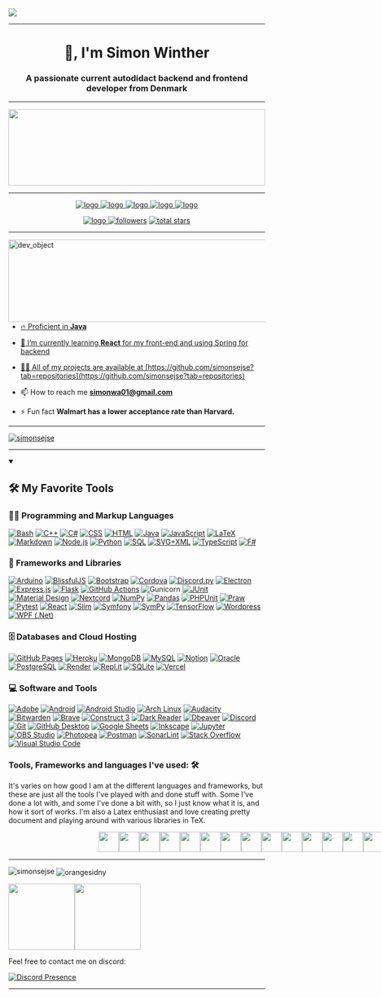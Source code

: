 <img style="object-fit:contain;" src="https://github.com/simonsejse/simonsejse/blob/main/Hnet-image.gif"/>

<hr>

<h1 align="center">👋, I'm Simon Winther</h1>
<h3 align="center">A passionate current autodidact backend and frontend developer from Denmark</h3>

<hr>

<img src="https://raw.githubusercontent.com/rodrigograca31/rodrigograca31/master/matrix.svg" width="100%" height="150px"/> 

<hr>

<!-- My links -->
<p align="center">
  <a href="https://www.linkedin.com/in/simon-winther-36b643220/"><img alt="logo" src="https://img.shields.io/badge/-LinkedIn-0077B5?logo=linkedin&logoColor=white&style=for-the-badge"/>
  <a href="https://github.com/simonsejse"><img alt="logo" src="https://img.shields.io/badge/-GitHub-black?logo=github&logoColor=white&style=for-the-badge"/>
  <a href="https://www.instagram.com/simonwinther01/"><img alt="logo" src="https://img.shields.io/badge/-Instagram-c13584?logo=instagram&logoColor=white&style=for-the-badge"/>
  <a href="https://www.youtube.com/channel/UCDvaM_HB1BQk_52ERjPoe6A"><img alt="logo" src="https://img.shields.io/badge/-YouTube-red?logo=youtube&logoColor=white&style=for-the-badge"/>
  <a href="discord.com"><img alt="logo" src="https://img.shields.io/badge/-Discord-3e74e8?logo=discord&logoColor=white&style=for-the-badge"/>
</p>
<p align="center">
  <a href="discord.com"><img alt="logo" src="https://komarev.com/ghpvc/?username=simonsejse&style=for-the-badge"/>
  <img alt="followers" title="Følg mig på Github" src="https://custom-icon-badges.demolab.com/github/followers/simonsejse?color=236ad3&labelColor=1155ba&style=for-the-badge&logo=person-add&label=Follow&logoColor=white"/></a>
  <a href="https://github.com/simonsejse?tab=repositories&sort=stargazers"><img alt="total stars" title="Total stars on GitHub" src="https://custom-icon-badges.demolab.com/github/stars/simonsejse?color=55960c&style=for-the-badge&labelColor=488207&logo=star"/>
</p>

 <hr>
<!-- Coding joke image and our details -->

<img style="object-fit: cover;" src="https://github.com/simonsejse/simonsejse/blob/main/Sk%C3%A6rmbillede%202021-10-18%20kl.%2002.51.56.png" alt="dev_object" align="right" width="583.2" height="162" />
 
- 🔥 Proficient in **Java**

- 🌱 I’m currently learning **React** for my front-end and using Spring for backend

- 👨‍💻 All of my projects are available at [https://github.com/simonsejse?tab=repositories](https://github.com/simonsejse?tab=repositories)

- 📫 How to reach me **simonwa01@gmail.com**

- ⚡ Fun fact **Walmart has a lower acceptance rate than Harvard.**

<hr>
<!-- Git trophies -->
  
<p align="left"> <a href="https://github.com/ryo-ma/github-profile-trophy"><img src="https://github-profile-trophy.vercel.app/?username=simonsejse" alt="simonsejse" /></a> </p>

<hr>
<!-- Coding languages and stuff I work on -->

<details open> 
  <summary><h2>🛠️ My Favorite Tools</h2></summary>
  <!-- Some badges are from https://github.com/Ileriayo/markdown-badges -->

  <h3>👨‍💻 Programming and Markup Languages</h3>

  <p>
      <a href="https://github.com/search?q=user%3ADenverCoder1+language%3Abash"><img alt="Bash" src="https://img.shields.io/badge/Bash-121011.svg?logo=gnu-bash&logoColor=white"></a>
      <a href="https://github.com/search?q=user%3ADenverCoder1+language%3Acpp"><img alt="C++" src="https://custom-icon-badges.demolab.com/badge/C++-9C033A.svg?logo=cpp2&logoColor=white"></a>
      <a href="https://github.com/search?q=user%3ADenverCoder1+language%3Acsharp"><img alt="C#" src="https://custom-icon-badges.demolab.com/badge/C%23-68217A.svg?logo=cs2&logoColor=white"></a>
      <a href="https://github.com/search?q=user%3ADenverCoder1+language%3Acss"><img alt="CSS" src="https://img.shields.io/badge/CSS-1572B6.svg?logo=css3&logoColor=white"></a>
      <a href="https://github.com/search?q=user%3ADenverCoder1+language%3Ahtml"><img alt="HTML" src="https://img.shields.io/badge/HTML-E34F26.svg?logo=html5&logoColor=white"></a>
      <a href="https://github.com/search?q=user%3ADenverCoder1+language%3Ajava"><img alt="Java" src="https://custom-icon-badges.demolab.com/badge/Java-007396.svg?logo=java&logoColor=white"></a>
      <a href="https://github.com/search?q=user%3ADenverCoder1+language%3Ajavascript"><img alt="JavaScript" src="https://img.shields.io/badge/JavaScript-F7DF1E.svg?logo=javascript&logoColor=black"></a>
      <a href="https://github.com/search?q=user%3ADenverCoder1+language%3Atex"><img alt="LaTeX" src="https://img.shields.io/badge/LaTeX-008080.svg?logo=LaTeX&logoColor=white"></a>
      <a href="https://github.com/search?q=user%3ADenverCoder1+language%3Amarkdown"><img alt="Markdown" src="https://img.shields.io/badge/Markdown-000000.svg?logo=markdown&logoColor=white"></a>
      <a href="https://github.com/search?q=user%3ADenverCoder1+language%3Ajavascript"><img alt="Node.js" src="https://img.shields.io/badge/Node.js-43853D.svg?logo=node.js&logoColor=white"></a>
      <a href="https://github.com/search?q=user%3ADenverCoder1+language%3Apython"><img alt="Python" src="https://img.shields.io/badge/Python-14354C.svg?logo=python&logoColor=white"></a>
      <a href="https://github.com/search?q=user%3ADenverCoder1+language%3Asql"><img alt="SQL" src="https://custom-icon-badges.demolab.com/badge/SQL-025E8C.svg?logo=database&logoColor=white"></a>
      <a href="https://github.com/search?q=user%3ADenverCoder1+language%3Asvg"><img alt="SVG+XML" src="https://img.shields.io/badge/SVG%2BXML-e0982c.svg?logo=svg&logoColor=white"></a>
      <a href="https://github.com/search?q=user%3ADenverCoder1+language%3AtypeScript"><img alt="TypeScript" src="https://img.shields.io/badge/TypeScript-007ACC.svg?logo=typescript&logoColor=white"></a>
      <a href="https://github.com/search?q=user%3ADenverCoder1+language%3Afsharp"><img alt="F#" src="https://img.shields.io/badge/Fsharp-007ACC.svg?logo=typescript&logoColor=white"></a>
  </p>

  <h3>🧰 Frameworks and Libraries</h3>

  <p>
      <a href="#"><img alt="Arduino" src="https://img.shields.io/badge/-Arduino-00979D?logo=Arduino&logoColor=white"></a>
      <a href="#"><img alt="BlissfulJS" src="https://custom-icon-badges.demolab.com/badge/Bliss.js-3dacc2.svg?logo=bliss&logoColor=white"></a>
      <a href="#"><img alt="Bootstrap" src="https://img.shields.io/badge/Bootstrap-7952B3.svg?logo=bootstrap&logoColor=white"></a>
      <a href="#"><img alt="Cordova" src="https://img.shields.io/badge/-Cordova-E8E8E8?logo=apache-cordova&logoColor=black"></a>
      <a href="#"><img alt="Discord.py" src="https://custom-icon-badges.demolab.com/badge/Discord.py-0d1620.svg?logo=dpy"></a>
      <a href="#"><img alt="Electron" src="https://img.shields.io/badge/Electron-20232e.svg?logo=electron&logoColor=white"></a>
      <a href="#"><img alt="Express.js" src="https://img.shields.io/badge/Express.js-404d59.svg?logo=express&logoColor=white"></a>
      <a href="#"><img alt="Flask" src="https://img.shields.io/badge/Flask-000000.svg?logo=flask&logoColor=white"></a>
      <a href="#"><img alt="GitHub Actions" src="https://img.shields.io/badge/GitHub%20Actions-2671E5.svg?logo=github%20actions&logoColor=white"></a>
      <a href"#"><img alt="Gunicorn" src="https://img.shields.io/badge/-Gunicorn-499848.svg?logo=gunicorn&logoColor=white"></a>
      <a href="#"><img alt="JUnit" src="https://custom-icon-badges.demolab.com/badge/JUnit-25A162.svg?logo=check-circle&logoColor=white"></a>
      <a href="#"><img alt="Material Design" src="https://img.shields.io/badge/Material%20Design-0081CB.svg?logo=material-design&logoColor=white"></a>
      <a href="#"><img alt="Nextcord" src="https://custom-icon-badges.demolab.com/badge/Nextcord-0d1620.svg?logo=nextcord"></a>
      <a href="#"><img alt="NumPy" src="https://img.shields.io/badge/Numpy-013243.svg?logo=numpy&logoColor=white"></a>
      <a href="#"><img alt="Pandas" src="https://img.shields.io/badge/Pandas-150458.svg?logo=pandas&logoColor=white"></a>
      <a href="#"><img alt="PHPUnit" src="https://custom-icon-badges.demolab.com/badge/PHPUnit-366488.svg?logo=test-tube&logoColor=white"></a>
      <a href="#"><img alt="Praw" src="https://custom-icon-badges.demolab.com/badge/Praw-ff3c0c.svg?logo=praw"></a>
      <a href="#"><img alt="Pytest" src="https://img.shields.io/badge/Pytest-0A9EDC.svg?logo=pytest&logoColor=white"></a>
      <a href="#"><img alt="React" src="https://img.shields.io/badge/React-20232a.svg?logo=react&logoColor=%2361DAFB"></a>
      <a href="#"><img alt="Slim" src="https://custom-icon-badges.demolab.com/badge/Slim-74a045.svg?logo=slim-php"></a>
      <a href="#"><img alt="Symfony" src="https://img.shields.io/badge/Symfony-111111.svg?logo=symfony&logoColor=white"></a>
      <a href="#"><img alt="SymPy" src="https://img.shields.io/badge/Sympy-3B5526.svg?logo=sympy&logoColor=white"></a>
      <a href="#"><img alt="TensorFlow" src="https://img.shields.io/badge/TensorFlow-FF6F00.svg?logo=TensorFlow&logoColor=white"></a>
      <a href="#"><img alt="Wordpress" src="https://img.shields.io/badge/Wordpress-21759B?logo=wordpress&logoColor=white"></a>
      <a href="#"><img alt="WPF (.Net)" src="https://img.shields.io/badge/WPF-5C2D91?logo=.net&logoColor=white"></a>
  </p>

  <h3>🗄️ Databases and Cloud Hosting</h3>

  <p>
      <a href="#"><img alt="GitHub Pages" src="https://img.shields.io/badge/GitHub%20Pages-327FC7.svg?logo=github&logoColor=white"></a>
      <a href="#"><img alt="Heroku" src="https://img.shields.io/badge/Heroku-430098.svg?logo=heroku&logoColor=white"></a>
      <a href="#"><img alt="MongoDB" src ="https://img.shields.io/badge/MongoDB-4ea94b.svg?logo=mongodb&logoColor=white"></a>
      <a href="#"><img alt="MySQL" src="https://img.shields.io/badge/MySQL-00f.svg?logo=mysql&logoColor=white"></a>
      <a href="#"><img alt="Notion" src="https://img.shields.io/badge/Notion-010101.svg?logo=notion&logoColor=white"></a>
      <a href="#"><img alt="Oracle" src ="https://img.shields.io/badge/Oracle-F00000.svg?logo=oracle&logoColor=white"></a>
      <a href="#"><img alt="PostgreSQL" src ="https://img.shields.io/badge/PostgreSQL-316192.svg?logo=postgresql&logoColor=white"></a>
      <a href="#"><img alt="Render" src="https://img.shields.io/badge/Render-00979D.svg?logo=render&logoColor=white"></a>
      <a href="#"><img alt="Repl.it" src="https://img.shields.io/badge/Repl.it-0D101E.svg?logo=Replit&logoColor=white"></a>
      <a href="#"><img alt="SQLite" src ="https://img.shields.io/badge/SQLite-07405e.svg?logo=sqlite&logoColor=white"></a>
      <a href="#"><img alt="Vercel" src="https://img.shields.io/badge/Vercel-000000.svg?logo=vercel&logoColor=white"></a>
  </p>

  <h3>💻 Software and Tools</h3>

  <p>
      <a href="#"><img alt="Adobe" src="https://img.shields.io/badge/Adobe-FF0000.svg?logo=adobe&logoColor=white"></a>
      <a href="#"><img alt="Android" src="https://img.shields.io/badge/Android-3DDC84?logo=android&logoColor=white"></a>
      <a href="#"><img alt="Android Studio" src="https://img.shields.io/badge/Android%20Studio-008678.svg?logo=android-studio&logoColor=white"></a>
      <a href="#"><img alt="Arch Linux" src="https://img.shields.io/badge/Arch%20Linux-1793D1.svg?logo=arch-linux&logoColor=white"></a>
      <a href="#"><img alt="Audacity" src="https://img.shields.io/badge/-Audacity-0000CC?logo=audacity&logoColor=white"></a>
      <a href="#"><img alt="Bitwarden" src="https://img.shields.io/badge/-Bitwarden-175DDC?logo=bitwarden&logoColor=white"></a>
      <a href="#"><img alt="Brave" src="https://img.shields.io/badge/-Brave-FB542B?logo=brave&logoColor=white"></a>
      <a href="#"><img alt="Construct 3" src="https://img.shields.io/badge/Construct%203-00b56a.svg?logo=construct-3&logoColor=white"></a>
      <a href="#"><img alt="Dark Reader" src="https://img.shields.io/badge/-Dark%20Reader-141E24?logo=dark-reader&logoColor=white"></a>
      <a href="#"><img alt="Dbeaver" src="https://custom-icon-badges.demolab.com/badge/-Dbeaver-372923?logo=dbeaver-mono&logoColor=white"></a>
      <a href="#"><img alt="Discord" src="https://img.shields.io/badge/-Discord-5865F2.svg?logo=discord&logoColor=white"></a>
      <a href="#"><img alt="Git" src="https://img.shields.io/badge/Git-F05033.svg?logo=git&logoColor=white"></a>
      <a href="#"><img alt="GitHub Desktop" src="https://img.shields.io/badge/GitHub%20Desktop-8034A9.svg?logo=github&logoColor=white"></a>
      <a href="#"><img alt="Google Sheets" src="https://img.shields.io/badge/Sheets-34A853.svg?logo=google%20sheets&logoColor=white"></a>
      <a href="#"><img alt="Inkscape" src="https://img.shields.io/badge/Inkscape-000000?logo=Inkscape&logoColor=white"></a>
      <a href="#"><img alt="Jupyter" src="https://img.shields.io/badge/Jupyter-F37626.svg?logo=Jupyter&logoColor=white"></a>
      <a href="#"><img alt="OBS Studio" src="https://img.shields.io/badge/-OBS-302E31?logo=obs-studio&logoColor=white"></a>
      <a href="#"><img alt="Photopea" src="https://img.shields.io/badge/Photopea-18A497?logo=photopea&logoColor=white"></a>
      <a href="#"><img alt="Postman" src="https://img.shields.io/badge/Postman-FF6C37?logo=postman&logoColor=white"></a>
      <a href="#"><img alt="SonarLint" src="https://img.shields.io/badge/-SonarLint-CB2029?logo=sonarlint&logoColor=white"></a>
      <a href="#"><img alt="Stack Overflow" src="https://img.shields.io/badge/-Stack%20Overflow-FE7A16?logo=stack-overflow&logoColor=white"></a>
      <a href="#"><img alt="Visual Studio Code" src="https://img.shields.io/badge/Visual%20Studio%20Code-0078d7.svg?logo=visual-studio-code&logoColor=white"></a>
  </p>
</details>


### Tools, Frameworks and languages I've used: 🛠
It's varies on how good I am at the different languages and frameworks, but these are just all the tools I've played with and done stuff with.
Some I've done a lot with, and some I've done a bit with, so I just know what it is, and how it sort of works. I'm also a Latex enthusiast and love creating pretty document and playing around with various libraries in TeX. 
<div style="display:flex;max-width: 150px; margin:auto;">
  
<img height="40px" width="40px" src="https://cdn.jsdelivr.net/gh/devicons/devicon/icons/html5/html5-original-wordmark.svg" />

<img height="40px" width="40px" src="https://cdn.jsdelivr.net/gh/devicons/devicon/icons/css3/css3-original.svg" />
          
<img height="40px" width="40px" src="https://cdn.jsdelivr.net/gh/devicons/devicon/icons/java/java-original-wordmark.svg" />
<img height="40px" width="40px" src="https://cdn.jsdelivr.net/gh/devicons/devicon/icons/javascript/javascript-original.svg" />

<img height="40px" width="40px" src="https://cdn.jsdelivr.net/gh/devicons/devicon/icons/latex/latex-original.svg" />

<img height="40px" width="40px" src="https://cdn.jsdelivr.net/gh/devicons/devicon/icons/bash/bash-original.svg" />

<img height="40px" width="40px" src="https://cdn.jsdelivr.net/gh/devicons/devicon/icons/csharp/csharp-original.svg" />

<img height="40px" width="40px" src="https://cdn.jsdelivr.net/gh/devicons/devicon/icons/dotnetcore/dotnetcore-original.svg" />

<img height="40px" width="40px" src="https://cdn.jsdelivr.net/gh/devicons/devicon/icons/dotnetcore/dotnetcore-original.svg" />

<img height="40px" width="40px" src="https://cdn.jsdelivr.net/gh/devicons/devicon/icons/firebase/firebase-plain-wordmark.svg" />

<img height="40px" width="40px" src="https://cdn.jsdelivr.net/gh/devicons/devicon/icons/fsharp/fsharp-original.svg" />

<img height="40px" width="40px" src="https://cdn.jsdelivr.net/gh/devicons/devicon/icons/github/github-original-wordmark.svg" />

<img height="40px" width="40px" src="https://cdn.jsdelivr.net/gh/devicons/devicon/icons/graphql/graphql-plain-wordmark.svg" />

<img height="40px" width="40px" src="https://cdn.jsdelivr.net/gh/devicons/devicon/icons/materialui/materialui-original.svg" />

<img height="40px" width="40px" src="https://cdn.jsdelivr.net/gh/devicons/devicon/icons/mysql/mysql-original-wordmark.svg" />

<img height="40px" width="40px" src="https://cdn.jsdelivr.net/gh/devicons/devicon/icons/nextjs/nextjs-original-wordmark.svg" />

<img height="40px" width="40px" src="https://cdn.jsdelivr.net/gh/devicons/devicon/icons/nodejs/nodejs-original.svg" />

<img height="40px" width="40px" src="https://cdn.jsdelivr.net/gh/devicons/devicon/icons/ocaml/ocaml-original-wordmark.svg" />

<img height="40px" width="40px" src="https://cdn.jsdelivr.net/gh/devicons/devicon/icons/react/react-original-wordmark.svg" />

<img height="40px" width="40px" src="https://cdn.jsdelivr.net/gh/devicons/devicon/icons/python/python-original-wordmark.svg" />

<img height="40px" width="40px" src="https://cdn.jsdelivr.net/gh/devicons/devicon/icons/redux/redux-original.svg" />

<img height="40px" width="40px" src="https://cdn.jsdelivr.net/gh/devicons/devicon/icons/spring/spring-original-wordmark.svg" />

<img height="40px" width="40px" src="https://cdn.jsdelivr.net/gh/devicons/devicon/icons/tailwindcss/tailwindcss-original-wordmark.svg" />

<img height="40px" width="40px" src="https://cdn.jsdelivr.net/gh/devicons/devicon/icons/typescript/typescript-original.svg" />
</div>
<hr>

![simonsejse](https://github-readme-stats.vercel.app/api?username=simonsejse&count_private=true&show_icons=true)
<a>
  <img align="center" src="https://github-readme-streak-stats.herokuapp.com/?user=simonsejse&" alt="orangesidny" />
</a>

<img align="" height='130px' src="https://github-readme-stats.vercel.app/api?username=simonsejse&hide_title=true&show_icons=true&include_all_commits=true&line_height=21&bg_color=0,EC6C6C,FFD479,FFFC79,73FA79&theme=graywhite" /><img align="" height='130px' src="https://github-readme-stats.vercel.app/api/top-langs/?username=simonsejse&hide_title=true&layout=compact&bg_color=0,73FA79,73FDFF,7A81FF&theme=graywhite" />

Feel free to contact me on discord:


[![Discord Presence](https://lanyard-profile-readme.vercel.app/api/213349376435814401)](https://discord.com/users/213349376435814401)
<hr>


